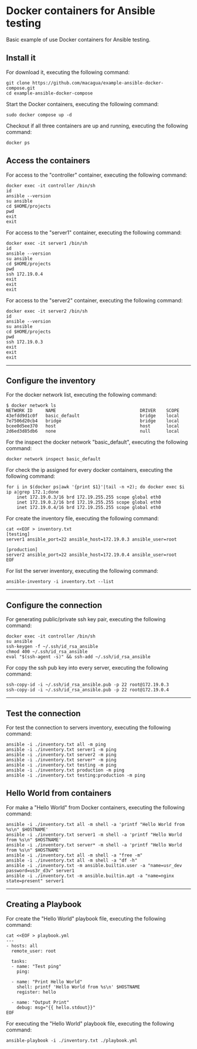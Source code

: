# Docker containers for Ansible testing

Basic example of use Docker containers for Ansible testing.

## Install it

For download it, executing the following command:

```
git clone https://github.com/macagua/example-ansible-docker-compose.git
cd example-ansible-docker-compose
```

Start the Docker containers, executing the following command:

```
sudo docker compose up -d
```

Checkout if all three containers are up and running, executing the following command:

```
docker ps
```

## Access the containers

For access to the "controller" container, executing the following command:

```
docker exec -it controller /bin/sh
id
ansible --version
su ansible
cd $HOME/projects
pwd
exit
exit
```

For access to the "server1" container, executing the following command:

```
docker exec -it server1 /bin/sh
id
ansible --version
su ansible
cd $HOME/projects
pwd
ssh 172.19.0.4
exit
exit
exit
```

For access to the "server2" container, executing the following command:

```
docker exec -it server2 /bin/sh
id
ansible --version
su ansible
cd $HOME/projects
pwd
ssh 172.19.0.3
exit
exit
exit
```

---

## Configure the inventory

For the docker network list, executing the following command:

```
$ docker network ls
NETWORK ID     NAME                                DRIVER    SCOPE
43efdd9d1c0f   basic_default                       bridge    local
7e7506d20cb4   bridge                              bridge    local
bcee0d5ee370   host                                host      local
2d6ed3d85db6   none                                null      local
```

For the inspect the docker network "basic_default", executing the following command:

```
docker network inspect basic_default
```

For check the ip assigned for every docker containers, executing the following command:

```
for i in $(docker ps|awk '{print $1}'|tail -n +2); do docker exec $i ip a|grep 172.1;done
    inet 172.19.0.3/16 brd 172.19.255.255 scope global eth0
    inet 172.19.0.2/16 brd 172.19.255.255 scope global eth0
    inet 172.19.0.4/16 brd 172.19.255.255 scope global eth0
```

For create the inventory file, executing the following command:

```
cat <<EOF > inventory.txt
[testing]
server1 ansible_port=22 ansible_host=172.19.0.3 ansible_user=root

[production]
server2 ansible_port=22 ansible_host=172.19.0.4 ansible_user=root
EOF
```

For list the server inventory, executing the following command:

```
ansible-inventory -i inventory.txt --list
```
---

## Configure the connection

For generating public/private ssh key pair, executing the following command:

```
docker exec -it controller /bin/sh
su ansible
ssh-keygen -f ~/.ssh/id_rsa_ansible
chmod 400 ~/.ssh/id_rsa_ansible
eval "$(ssh-agent -s)" && ssh-add ~/.ssh/id_rsa_ansible
```

For copy the ssh pub key into every server, executing the following command:

```
ssh-copy-id -i ~/.ssh/id_rsa_ansible.pub -p 22 root@172.19.0.3
ssh-copy-id -i ~/.ssh/id_rsa_ansible.pub -p 22 root@172.19.0.4
```

---

## Test the connection

For test the connection to servers inventory, executing the following command:

```
ansible -i ./inventory.txt all -m ping
ansible -i ./inventory.txt server1 -m ping
ansible -i ./inventory.txt server2 -m ping
ansible -i ./inventory.txt server* -m ping
ansible -i ./inventory.txt testing -m ping
ansible -i ./inventory.txt production -m ping
ansible -i ./inventory.txt testing:production -m ping
```

## Hello World from containers

For make a "Hello World" from Docker containers, executing the following command:

```
ansible -i ./inventory.txt all -m shell -a 'printf "Hello World from %s\n" $HOSTNAME'
ansible -i ./inventory.txt server1 -m shell -a 'printf "Hello World from %s\n" $HOSTNAME'
ansible -i ./inventory.txt server* -m shell -a 'printf "Hello World from %s\n" $HOSTNAME'
ansible -i ./inventory.txt all -m shell -a "free -m"
ansible -i ./inventory.txt all -m shell -a "df -h"
ansible -i ./inventory.txt -m ansible.builtin.user -a "name=usr_dev password=us3r_d3v" server1
ansible -i ./inventory.txt -m ansible.builtin.apt -a "name=nginx state=present" server1
```

---

## Creating a Playbook

For create the "Hello World" playbook file, executing the following command:

```
cat <<EOF > playbook.yml
---
- hosts: all
  remote_user: root

  tasks:
  - name: "Test ping"
    ping:

  - name: "Print Hello World"
    shell: printf 'Hello World from %s\n' $HOSTNAME
    register: hello

  - name: "Output Print"
    debug: msg="{{ hello.stdout}}"
EOF
```

For executing the "Hello World" playbook file, executing the following command:

```
ansible-playbook -i ./inventory.txt ./playbook.yml
```
